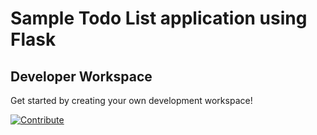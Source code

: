 # Sample Todo List application using Flask

## Developer Workspace
Get started by creating your own development workspace!

[![Contribute](https://raw.githubusercontent.com/blues-man/cloud-native-workshop/demo/factory-contribute.svg)](https://devspaces.apps.np1-east.kinja.local/f?url=https://github.com/kinneyjohn/python-todo-app.git&policies.create=peruser)

